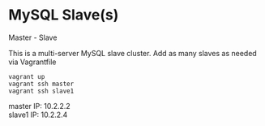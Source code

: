 MySQL Slave(s)
===

Master - Slave

This is a multi-server MySQL slave cluster.  Add as many slaves as needed via Vagrantfile

```vagrant up```  
```vagrant ssh master```  
```vagrant ssh slave1```  

master IP: 10.2.2.2  
slave1 IP: 10.2.2.4



